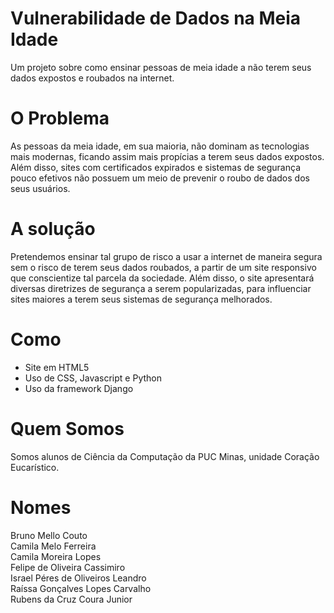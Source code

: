 # Vulnerabilidade de Dados na Meia Idade
Um projeto sobre como ensinar pessoas de meia idade a não terem seus dados expostos e roubados na internet.

# O Problema
As pessoas da meia idade, em sua maioria, não dominam as tecnologias mais modernas, ficando assim mais propícias a terem seus dados expostos. Além disso, sites com certificados expirados e sistemas de segurança pouco efetivos não possuem um meio de prevenir o roubo de dados dos seus usuários.

# A solução
Pretendemos ensinar tal grupo de risco a usar a internet de maneira segura sem o risco de terem seus dados roubados, a partir de um site responsivo que conscientize tal parcela da sociedade. Além disso, o site apresentará diversas diretrizes de segurança a serem popularizadas, para influenciar sites maiores a terem seus sistemas de segurança melhorados.

# Como
* Site em HTML5
* Uso de CSS, Javascript e Python
* Uso da framework Django

# Quem Somos
Somos alunos de Ciência da Computação da PUC Minas, unidade Coração Eucarístico.

# Nomes
Bruno Mello Couto  
Camila Melo Ferreira  
Camila Moreira Lopes  
Felipe de Oliveira Cassimiro  
Israel Péres de Oliveiros Leandro  
Raíssa Gonçalves Lopes Carvalho  
Rubens da Cruz Coura Junior  
